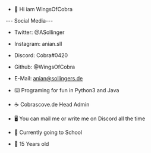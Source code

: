 - 👋 Hi iam WingsOfCobra

--- Social Media---

- Twitter: @ASollinger
- Instagram: anian.sll
- Discord: Cobra#0420
- Github: @WingsOfCobra
- E-Mail: anian@sollingers.de

- ⌨️ Programing for fun in Python3 and Java
- ☕ Cobrascove.de Head Admin
- 🖥️ You can mail me or write me on Discord all the time
- 🏫 Currently going to School
- 👦 15 Years old
